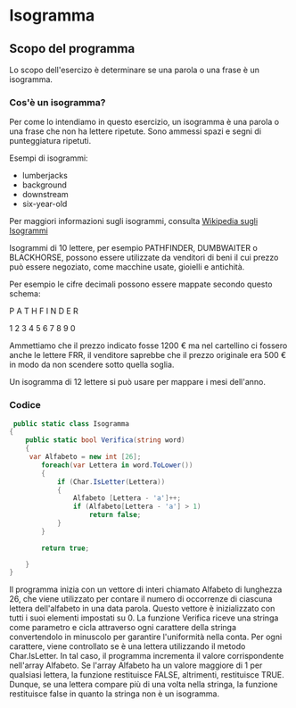 # Isogramma
## Scopo del programma
Lo scopo dell'esercizo è determinare se una parola o una frase è un isogramma.

### Cos'è un isogramma?

Per come lo intendiamo in questo esercizio, un isogramma è una parola o una frase che non ha lettere ripetute.
Sono ammessi spazi e segni di punteggiatura ripetuti.

Esempi di isogrammi:

- lumberjacks
- background
- downstream
- six-year-old

Per maggiori informazioni sugli isogrammi, consulta [Wikipedia sugli Isogrammi](https://it.wikipedia.org/wiki/Isogramma)

Isogrammi di 10 lettere, per esempio PATHFINDER, DUMBWAITER o BLACKHORSE, possono essere utilizzate da venditori di beni il cui prezzo può essere negoziato, come macchine usate, gioielli e antichità.

Per esempio le cifre decimali possono essere mappate secondo questo schema:

P	A	T	H	F	I	N	D	E	R

1	2	3	4	5	6	7	8	9	0

Ammettiamo che il prezzo indicato fosse 1200 € ma nel cartellino ci fossero anche le lettere FRR, il venditore saprebbe che il prezzo originale era 500 € in modo da non scendere sotto quella soglia.

Un isogramma di 12 lettere si può usare per mappare i mesi dell'anno.

### Codice

```C#
 public static class Isogramma
{
    public static bool Verifica(string word)
    {
     var Alfabeto = new int [26];
        foreach(var Lettera in word.ToLower())
        {
            if (Char.IsLetter(Lettera))
            {
                Alfabeto [Lettera - 'a']++;
                if (Alfabeto[Lettera - 'a'] > 1)
                    return false;
            }
        }
        
        return true;

    }
}
```

Il programma inizia con un vettore di interi chiamato Alfabeto di lunghezza 26, che viene utilizzato per contare il numero di occorrenze di ciascuna lettera dell'alfabeto in una data parola.
Questo vettore è inizializzato con tutti i suoi elementi impostati su 0.
La funzione Verifica riceve una stringa come parametro e cicla attraverso ogni carattere della stringa convertendolo in minuscolo per garantire l'uniformità nella conta.
Per ogni carattere, viene controllato se è una lettera utilizzando il metodo Char.IsLetter.
In tal caso, il programma incrementa il valore corrispondente nell'array Alfabeto.
Se l'array Alfabeto ha un valore maggiore di 1 per qualsiasi lettera, la funzione restituisce FALSE, altrimenti, restituisce TRUE.
Dunque, se una lettera compare più di una volta nella stringa, la funzione restituisce false in quanto la stringa non è un isogramma.

